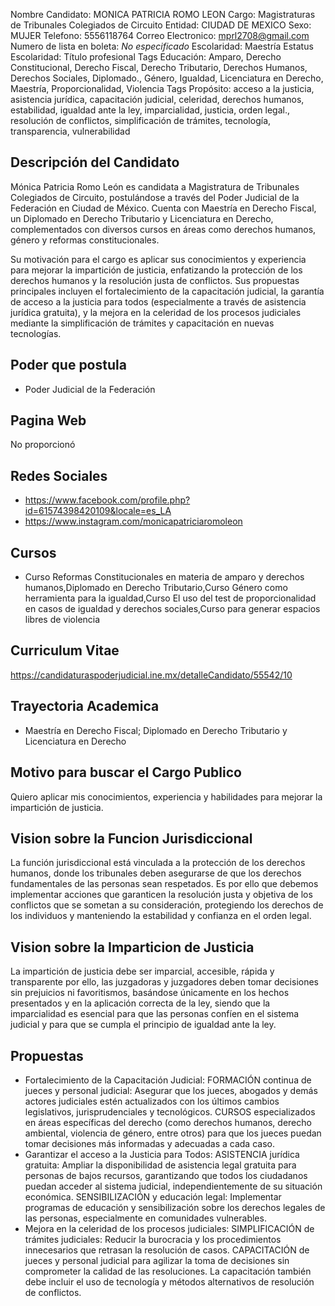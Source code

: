 Nombre Candidato: MONICA PATRICIA ROMO LEON
Cargo: Magistraturas de Tribunales Colegiados de Circuito
Entidad: CIUDAD DE MEXICO
Sexo: MUJER
Telefono: 5556118764
Correo Electronico: mprl2708@gmail.com
Numero de lista en boleta: *No especificado*
Escolaridad: Maestría
Estatus Escolaridad: Título profesional
Tags Educación: Amparo, Derecho Constitucional, Derecho Fiscal, Derecho Tributario, Derechos Humanos, Derechos Sociales, Diplomado., Género, Igualdad, Licenciatura en Derecho, Maestría, Proporcionalidad, Violencia
Tags Propósito: acceso a la justicia, asistencia jurídica, capacitación judicial, celeridad, derechos humanos, estabilidad, igualdad ante la ley, imparcialidad, justicia, orden legal., resolución de conflictos, simplificación de trámites, tecnología, transparencia, vulnerabilidad


## Descripción del Candidato 

Mónica Patricia Romo León es candidata a Magistratura de Tribunales Colegiados de Circuito, postulándose a través del Poder Judicial de la Federación en Ciudad de México. Cuenta con Maestría en Derecho Fiscal, un Diplomado en Derecho Tributario y Licenciatura en Derecho, complementados con diversos cursos en áreas como derechos humanos, género y reformas constitucionales.

Su motivación para el cargo es aplicar sus conocimientos y experiencia para mejorar la impartición de justicia, enfatizando la protección de los derechos humanos y la resolución justa de conflictos. Sus propuestas principales incluyen el fortalecimiento de la capacitación judicial, la garantía de acceso a la justicia para todos (especialmente a través de asistencia jurídica gratuita), y la mejora en la celeridad de los procesos judiciales mediante la simplificación de trámites y capacitación en nuevas tecnologías.


## Poder que postula

- Poder Judicial de la Federación


## Pagina Web

No proporcionó


## Redes Sociales

- https://www.facebook.com/profile.php?id=61574398420109&locale=es_LA
- https://www.instagram.com/monicapatriciaromoleon


## Cursos

- Curso Reformas Constitucionales en materia de amparo y derechos humanos,Diplomado en Derecho Tributario,Curso Género como herramienta para la igualdad,Curso El uso del test de proporcionalidad en casos de igualdad y derechos sociales,Curso para generar espacios libres de violencia


## Curriculum Vitae

https://candidaturaspoderjudicial.ine.mx/detalleCandidato/55542/10


## Trayectoria Academica

- Maestría en Derecho Fiscal; Diplomado en Derecho Tributario y Licenciatura en Derecho


## Motivo para buscar el Cargo Publico

Quiero aplicar mis conocimientos, experiencia y habilidades para mejorar la impartición de justicia.


## Vision sobre la Funcion Jurisdiccional

La función jurisdiccional está vinculada a la protección de los derechos humanos, donde los tribunales deben asegurarse de que los derechos fundamentales de las personas sean respetados. Es por ello que debemos implementar acciones que garanticen la resolución justa y objetiva de los conflictos que se sometan a su consideración, protegiendo los derechos de los individuos y manteniendo la estabilidad y confianza en el orden legal.


## Vision sobre la Imparticion de Justicia

La impartición de justicia debe ser imparcial, accesible, rápida y transparente por ello, las juzgadoras y juzgadores deben tomar decisiones sin prejuicios ni favoritismos, basándose únicamente en los hechos presentados y en la aplicación correcta de la ley, siendo que la imparcialidad es esencial para que las personas confíen en el sistema judicial y para que se cumpla el principio de igualdad ante la ley.


## Propuestas

- Fortalecimiento de la Capacitación Judicial: FORMACIÓN continua de jueces y personal judicial: Asegurar que los jueces, abogados y demás actores judiciales estén actualizados con los últimos cambios legislativos, jurisprudenciales y tecnológicos. CURSOS especializados en áreas específicas del derecho (como derechos humanos, derecho ambiental, violencia de género, entre otros) para que los jueces puedan tomar decisiones más informadas y adecuadas a cada caso.
- Garantizar el acceso a la Justicia para Todos: ASISTENCIA jurídica gratuita: Ampliar la disponibilidad de asistencia legal gratuita para personas de bajos recursos, garantizando que todos los ciudadanos puedan acceder al sistema judicial, independientemente de su situación económica. SENSIBILIZACIÓN y educación legal: Implementar programas de educación y sensibilización sobre los derechos legales de las personas, especialmente en comunidades vulnerables.
- Mejora en la celeridad de los procesos judiciales: SIMPLIFICACIÓN de trámites judiciales: Reducir la burocracia y los procedimientos innecesarios que retrasan la resolución de casos. CAPACITACIÓN de jueces y personal judicial para agilizar la toma de decisiones sin comprometer la calidad de las resoluciones. La capacitación también debe incluir el uso de tecnología y métodos alternativos de resolución de conflictos.

